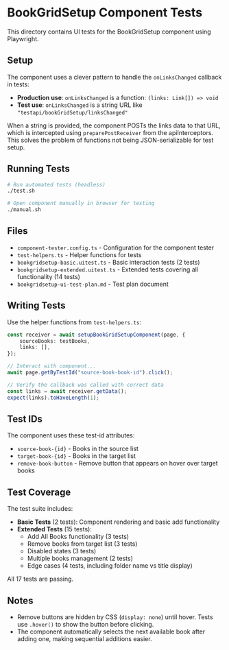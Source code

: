 # BookGridSetup Component Tests

This directory contains UI tests for the BookGridSetup component using Playwright.

## Setup

The component uses a clever pattern to handle the `onLinksChanged` callback in tests:

- **Production use**: `onLinksChanged` is a function: `(links: Link[]) => void`
- **Test use**: `onLinksChanged` is a string URL like `"testapi/bookGridSetup/linksChanged"`

When a string is provided, the component POSTs the links data to that URL, which is intercepted using `preparePostReceiver` from the apiInterceptors. This solves the problem of functions not being JSON-serializable for test setup.

## Running Tests

```bash
# Run automated tests (headless)
./test.sh

# Open component manually in browser for testing
./manual.sh
```

## Files

- `component-tester.config.ts` - Configuration for the component tester
- `test-helpers.ts` - Helper functions for tests
- `bookgridsetup-basic.uitest.ts` - Basic interaction tests (2 tests)
- `bookgridsetup-extended.uitest.ts` - Extended tests covering all functionality (14 tests)
- `bookgridsetup-ui-test-plan.md` - Test plan document

## Writing Tests

Use the helper functions from `test-helpers.ts`:

```typescript
const receiver = await setupBookGridSetupComponent(page, {
    sourceBooks: testBooks,
    links: [],
});

// Interact with component...
await page.getByTestId("source-book-book-id").click();

// Verify the callback was called with correct data
const links = await receiver.getData();
expect(links).toHaveLength(1);
```

## Test IDs

The component uses these test-id attributes:
- `source-book-{id}` - Books in the source list
- `target-book-{id}` - Books in the target list
- `remove-book-button` - Remove button that appears on hover over target books

## Test Coverage

The test suite includes:
- **Basic Tests** (2 tests): Component rendering and basic add functionality
- **Extended Tests** (15 tests):
  - Add All Books functionality (3 tests)
  - Remove books from target list (3 tests)
  - Disabled states (3 tests)
  - Multiple books management (2 tests)
  - Edge cases (4 tests, including folder name vs title display)

All 17 tests are passing.

## Notes

- Remove buttons are hidden by CSS (`display: none`) until hover. Tests use `.hover()` to show the button before clicking.
- The component automatically selects the next available book after adding one, making sequential additions easier.
